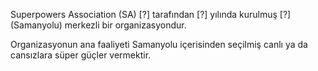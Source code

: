 Superpowers Association (SA) [?] tarafından [?] yılında kurulmuş [?] (Samanyolu) merkezli bir organizasyondur. 

Organizasyonun ana faaliyeti Samanyolu içerisinden seçilmiş canlı ya da cansızlara süper güçler vermektir.